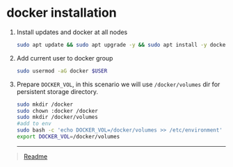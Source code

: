 # docker installation

1. Install updates and docker at all nodes
   ```sh
   sudo apt update && sudo apt upgrade -y && sudo apt install -y docker.io 
   ```
1. Add current user to docker group 
   ```sh 
   sudo usermod -aG docker $USER
   ```
1. Prepare `DOCKER_VOL`, in this scenario we will use `/docker/volumes` dir for persistent storage directory.
   ```sh 
   sudo mkdir /docker
   sudo chown :docker /docker
   sudo mkdir /docker/volumes
   #add to env
   sudo bash -c 'echo DOCKER_VOL=/docker/volumes >> /etc/environment'
   export DOCKER_VOL=/docker/volumes
   ```

   ---
> [Readme](./README.md)

